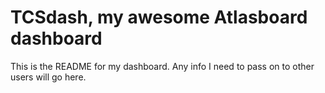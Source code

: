 # TCSdash, my awesome Atlasboard dashboard
This is the README for my dashboard. Any info I need to pass on to other users will go here.